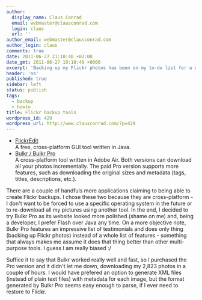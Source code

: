 ```yaml
---
author:
  display_name: Claus Conrad
  email: webmaster@clausconrad.com
  login: claus
  url: ''
author_email: webmaster@clausconrad.com
author_login: claus
comments: true
date: 2011-06-27 21:10:40 +02:00
date_gmt: 2011-06-27 19:10:40 +0000
excerpt: 'Backing up my Flickr photos has been on my to-do list for a while. Today I finally researched solutions; these two applications appear to be the best ones:'
header: 'no'
published: true
sidebar: left
status: publish
tags:
  - backup
  - howto
title: Flickr backup tools
wordpress_id: 429
wordpress_url: http://www.clausconrad.com/?p=429
---
```

*   [FlickrEdit](https://sunkencity.org/flickredit)  
    A free, cross-platform GUI tool written in Java.
*   [Bulkr / Bulkr Pro](https://getbulkr.com/)  
    A cross-platform tool written in Adobe Air. Both versions can download all your photos incrementally. The paid Pro version supports more features, such as downloading the original sizes and metadata (tags, titles, descriptions, etc.).

There are a couple of handfuls more applications claiming to being able to create Flickr backups. I chose these two because they are cross-platform - I don't want to be forced to use a specific operating system in the future or to re-download all my pictures using another tool. In the end, I decided to try Bulkr Pro as its website looked more polished (shame on me) and, being a developer, I prefer Flash over Java any time. On a more objective note, Bulkr Pro features an impressive list of testimonials and does only thing (backing up Flickr photos) instead of a whole list of features - something that always makes me assume it does that thing better than other multi-purpose tools. I guess I am really biased :/

Suffice it to say that Bulkr worked really well and fast, so I purchased the Pro version and it didn't let me down, downloading my 2,823 photos in a couple of hours. I would have prefered an option to generate XML files (instead of plain text files) with metadata for each image, but the format generated by Bulkr Pro seems easy enough to parse, if I ever need to restore to Flickr.
